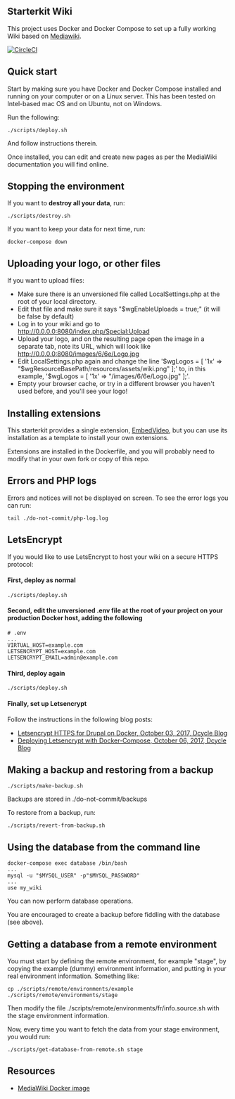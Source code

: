 Starterkit Wiki
-----

This project uses Docker and Docker Compose to set up a fully working Wiki based on [Mediawiki](https://www.mediawiki.org/wiki/MediaWiki).

[![CircleCI](https://circleci.com/gh/dcycle/starterkit-mediawiki/tree/master.svg?style=svg)](https://circleci.com/gh/dcycle/starterkit-mediawiki/tree/master)

Quick start
-----

Start by making sure you have Docker and Docker Compose installed and running on your computer or on a Linux server. This has been tested on Intel-based mac OS and on Ubuntu, not on Windows.

Run the following:

    ./scripts/deploy.sh

And follow instructions therein.

Once installed, you can edit and create new pages as per the MediaWiki documentation you will find online.

Stopping the environment
-----

If you want to **destroy all your data**, run:

    ./scripts/destroy.sh

If you want to keep your data for next time, run:

    docker-compose down

Uploading your logo, or other files
-----

If you want to upload files:

* Make sure there is an unversioned file called LocalSettings.php at the root of your local directory.
* Edit that file and make sure it says "$wgEnableUploads = true;" (it will be false by default)
* Log in to your wiki and go to http://0.0.0.0:8080/index.php/Special:Upload
* Upload your logo, and on the resulting page open the image in a separate tab, note its URL, which will look like http://0.0.0.0:8080/images/6/6e/Logo.jpg
* Edit LocalSettings.php again and change the line '$wgLogos = [ '1x' => "$wgResourceBasePath/resources/assets/wiki.png" ];' to, in this example, '$wgLogos = [ '1x' => "/images/6/6e/Logo.jpg" ];'.
* Empty your browser cache, or try in a different browser you haven't used before, and you'll see your logo!

Installing extensions
-----

This starterkit provides a single extension, [EmbedVideo](https://www.mediawiki.org/wiki/Extension:EmbedVideo#Installation), but you can use its installation as a template to install your own extensions.

Extensions are installed in the Dockerfile, and you will probably need to modify that in your own fork or copy of this repo.

Errors and PHP logs
-----

Errors and notices will not be displayed on screen. To see the error logs you can run:

    tail ./do-not-commit/php-log.log

LetsEncrypt
-----

If you would like to use LetsEncrypt to host your wiki on a secure HTTPS protocol:

#### First, deploy as normal

    ./scripts/deploy.sh

#### Second, edit the unversioned .env file at the root of your project on your production Docker host, adding the following

    # .env
    ...
    VIRTUAL_HOST=example.com
    LETSENCRYPT_HOST=example.com
    LETSENCRYPT_EMAIL=admin@example.com

#### Third, deploy again

    ./scripts/deploy.sh

#### Finally, set up Letsencrypt

Follow the instructions in the following blog posts:

* [Letsencrypt HTTPS for Drupal on Docker, October 03, 2017, Dcycle Blog](https://blog.dcycle.com/blog/170a6078/letsencrypt-drupal-docker/)
* [Deploying Letsencrypt with Docker-Compose, October 06, 2017, Dcycle Blog](https://blog.dcycle.com/blog/7f3ea9e1/letsencrypt-docker-compose/)

Making a backup and restoring from a backup
-----

    ./scripts/make-backup.sh

Backups are stored in ./do-not-commit/backups

To restore from a backup, run:

    ./scripts/revert-from-backup.sh

Using the database from the command line
-----

    docker-compose exec database /bin/bash
    ...
    mysql -u "$MYSQL_USER" -p"$MYSQL_PASSWORD"
    ...
    use my_wiki

You can now perform database operations.

You are encouraged to create a backup before fiddling with the database (see above).

Getting a database from a remote environment
-----

You must start by defining the remote environment, for example "stage", by copying the example (dummy) environment information, and putting in your real environment information. Something like:

    cp ./scripts/remote/environments/example ./scripts/remote/environments/stage

Then modify the file ./scripts/remote/environments/fr/info.source.sh with the stage environment information.

Now, every time you want to fetch the data from your stage environment, you would run:

    ./scripts/get-database-from-remote.sh stage

Resources
-----

* [MediaWiki Docker image](https://hub.docker.com/_/mediawiki)
